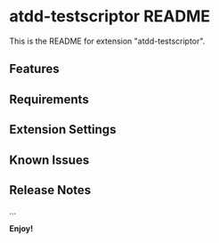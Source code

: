 # atdd-testscriptor README

This is the README for extension "atdd-testscriptor".

## Features

## Requirements



## Extension Settings


## Known Issues



## Release Notes

...


**Enjoy!**
